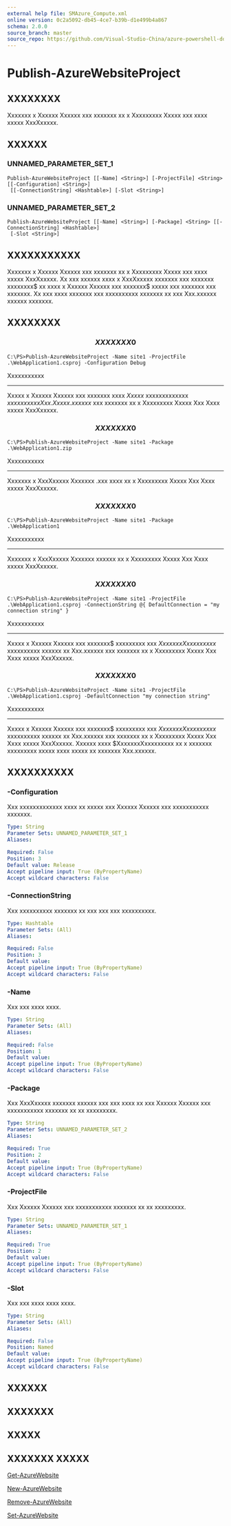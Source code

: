 ```yaml
---
external help file: SMAzure_Compute.xml
online version: 0c2a5092-db45-4ce7-b39b-d1e499b4a867
schema: 2.0.0
source_branch: master
source_repo: https://github.com/Visual-Studio-China/azure-powershell-docs-int
---
```


# Publish-AzureWebsiteProject
## XXXXXXXX
Xxxxxxx x Xxxxxx Xxxxxx xxx xxxxxxx xx x Xxxxxxxxx Xxxxx xxx xxxx xxxxx XxxXxxxxx.

## XXXXXX

### UNNAMED_PARAMETER_SET_1
```
Publish-AzureWebsiteProject [[-Name] <String>] [-ProjectFile] <String> [[-Configuration] <String>]
 [[-ConnectionString] <Hashtable>] [-Slot <String>]
```

### UNNAMED_PARAMETER_SET_2
```
Publish-AzureWebsiteProject [[-Name] <String>] [-Package] <String> [[-ConnectionString] <Hashtable>]
 [-Slot <String>]
```

## XXXXXXXXXXX
Xxxxxxx x Xxxxxx Xxxxxx xxx xxxxxxx xx x Xxxxxxxxx Xxxxx xxx xxxx xxxxx XxxXxxxxx.
Xx xxx xxxxxx xxxx x XxxXxxxxx xxxxxxx xxx xxxxxxx xxxxxxxx$ xx xxxx x Xxxxxx Xxxxxx xxx xxxxxxx$ xxxxx xxx xxxxxxx xxx xxxxxxx.
Xx xxx xxxx xxxxxxx xxx xxxxxxxxxx xxxxxxx xx xxx Xxx.xxxxxx xxxxxx xxxxxxx.

## XXXXXXXX

### $$$$$$$$$$$$$$$$$$$$$$$$$$ XXXXXXX 0 $$$$$$$$$$$$$$$$$$$$$$$$$$
```
C:\PS>Publish-AzureWebsiteProject -Name site1 -ProjectFile .\WebApplication1.csproj -Configuration Debug
```

Xxxxxxxxxxx

-----------

Xxxxx x Xxxxxx Xxxxxx xxx xxxxxxx xxxx $Xxxxx$ xxxxxxxxxxxxx $xxxxxxx xxx Xxx.Xxxxx.xxxxxx$ xxx xxxxxxx xx x Xxxxxxxxx Xxxxx Xxx Xxxx xxxxx XxxXxxxxx.

### $$$$$$$$$$$$$$$$$$$$$$$$$$ XXXXXXX 0 $$$$$$$$$$$$$$$$$$$$$$$$$$
```
C:\PS>Publish-AzureWebsiteProject -Name site1 -Package .\WebApplication1.zip
```

Xxxxxxxxxxx

-----------

Xxxxxxx x XxxXxxxxx Xxxxxxx .xxx xxxx xx x Xxxxxxxxx Xxxxx Xxx Xxxx xxxxx XxxXxxxxx.

### $$$$$$$$$$$$$$$$$$$$$$$$$$ XXXXXXX 0 $$$$$$$$$$$$$$$$$$$$$$$$$$
```
C:\PS>Publish-AzureWebsiteProject -Name site1 -Package .\WebApplication1
```

Xxxxxxxxxxx

-----------

Xxxxxxx x XxxXxxxxx Xxxxxxx xxxxxx xx x Xxxxxxxxx Xxxxx Xxx Xxxx xxxxx XxxXxxxxx.

### $$$$$$$$$$$$$$$$$$$$$$$$$$ XXXXXXX 0 $$$$$$$$$$$$$$$$$$$$$$$$$$
```
C:\PS>Publish-AzureWebsiteProject -Name site1 -ProjectFile .\WebApplication1.csproj -ConnectionString @{ DefaultConnection = "my connection string" }
```

Xxxxxxxxxxx

-----------

Xxxxx x Xxxxxx Xxxxxx xxx xxxxxxx$ xxxxxxxxx xxx $XxxxxxxXxxxxxxxxx$ xxxxxxxxxx xxxxxx xx Xxx.xxxxxx xxx xxxxxxx xx x Xxxxxxxxx Xxxxx Xxx Xxxx xxxxx XxxXxxxxx.

### $$$$$$$$$$$$$$$$$$$$$$$$$$ XXXXXXX 0 $$$$$$$$$$$$$$$$$$$$$$$$$$
```
C:\PS>Publish-AzureWebsiteProject -Name site1 -ProjectFile .\WebApplication1.csproj -DefaultConnection "my connection string"
```

Xxxxxxxxxxx

-----------

Xxxxx x Xxxxxx Xxxxxx xxx xxxxxxx$ xxxxxxxxx xxx $XxxxxxxXxxxxxxxxx$ xxxxxxxxxx xxxxxx xx Xxx.xxxxxx xxx xxxxxxx xx x Xxxxxxxxx Xxxxx Xxx Xxxx xxxxx XxxXxxxxx.
Xxxxxx xxxx $XxxxxxxXxxxxxxxxx xx x xxxxxxx xxxxxxxxx xxxxx xxxx xxxxx xx xxxxxxx Xxx.xxxxxx.

## XXXXXXXXXX

### -Configuration
Xxx xxxxxxxxxxxxx xxxx xx xxxxx xxx Xxxxxx Xxxxxx xxx xxxxxxxxxxx xxxxxxx.

```yaml
Type: String
Parameter Sets: UNNAMED_PARAMETER_SET_1
Aliases: 

Required: False
Position: 3
Default value: Release
Accept pipeline input: True (ByPropertyName)
Accept wildcard characters: False
```

### -ConnectionString
Xxx xxxxxxxxxx xxxxxxx xx xxx xxx xxx xxxxxxxxxx.

```yaml
Type: Hashtable
Parameter Sets: (All)
Aliases: 

Required: False
Position: 3
Default value: 
Accept pipeline input: True (ByPropertyName)
Accept wildcard characters: False
```

### -Name
Xxx xxx xxxx xxxx.

```yaml
Type: String
Parameter Sets: (All)
Aliases: 

Required: False
Position: 1
Default value: 
Accept pipeline input: True (ByPropertyName)
Accept wildcard characters: False
```

### -Package
Xxx XxxXxxxxx xxxxxxx xxxxxx xxx xxx xxxx xx xxx Xxxxxx Xxxxxx xxx xxxxxxxxxxx xxxxxxx xx xx xxxxxxxxx.

```yaml
Type: String
Parameter Sets: UNNAMED_PARAMETER_SET_2
Aliases: 

Required: True
Position: 2
Default value: 
Accept pipeline input: True (ByPropertyName)
Accept wildcard characters: False
```

### -ProjectFile
Xxx Xxxxxx Xxxxxx xxx xxxxxxxxxxx xxxxxxx xx xx xxxxxxxxx.

```yaml
Type: String
Parameter Sets: UNNAMED_PARAMETER_SET_1
Aliases: 

Required: True
Position: 2
Default value: 
Accept pipeline input: True (ByPropertyName)
Accept wildcard characters: False
```

### -Slot
Xxx xxx xxxx xxxx xxxx.

```yaml
Type: String
Parameter Sets: (All)
Aliases: 

Required: False
Position: Named
Default value: 
Accept pipeline input: True (ByPropertyName)
Accept wildcard characters: False
```

## XXXXXX

## XXXXXXX

## XXXXX

## XXXXXXX XXXXX

[Get-AzureWebsite](0c2a5092-db45-4ce7-b39b-d1e499b4a867)

[New-AzureWebsite](498c1abd-298b-43e9-ac53-bc57054a5387)

[Remove-AzureWebsite](3997c3b8-37ce-4135-a17d-63ae3bdd8e74)

[Set-AzureWebsite](7b386051-005d-499d-a106-1eb34d5c9f47)


